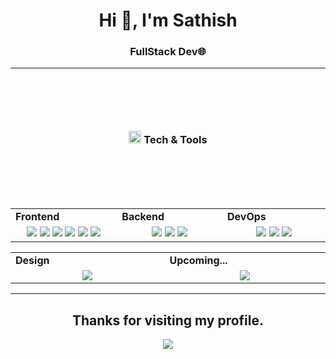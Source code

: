 <h1 align="center">Hi 👋, I'm Sathish</h1>

<h3 align="center">FullStack Dev🌐</h3>

<div align="center">
 <hr />
</div> 

<h3 align="center"  style="margin-top: 100px;  margin-bottom: 100px;"><img src="code.gif" height="20"/> Tech & Tools</h3>

<div align="center" style="witdh:100%"> 
  <table>
    <tr>
      <td valign="center" width="100px"><b>Frontend<b></td>
      <td valign="center" width="100px"><b>Backend<b></td>
      <td valign="center" width="100px"><b>DevOps<b></td>
    </tr>
    <tr>
      <td valign="center" align="center" width="300px">
        <img src="https://img.shields.io/badge/HTML-blue" /> 
        <img src="https://img.shields.io/badge/CSS-blue" />
        <img src="https://img.shields.io/badge/JavaScript-blue" /> 
        <img src="https://img.shields.io/badge/TypeScript-blue" />
        <img src="https://img.shields.io/badge/Tailwind-blue" /> 
        <img src="https://img.shields.io/badge/Nuxt_3_freamwork-blue" /> 
      </td>      
      <td valign="center" align="center" width="300px">
        <img src="https://img.shields.io/badge/Node.js-blue" /> 
        <img src="https://img.shields.io/badge/Express-blue" />
       <img src="https://img.shields.io/badge/Nest.js-green" />
      </td>
      <td valign="center" align="center" width="300px">
        <img src="https://img.shields.io/badge/Docker-blue" />
        <img src="https://img.shields.io/badge/Github-blue" />
<!--         <img src="https://img.shields.io/badge/Digital Ocean-blue" />
        <img src="https://img.shields.io/badge/CapRover-blue" /> -->
        <img src="https://img.shields.io/badge/Sentry-green" />
      </td>
    </tr>
  </table>
  
 <table>
    <tr>
      <td valign="center" width="100px"><b>Design<b></td>
      <td valign="center" width="100px"><b>Upcoming...<b></td>
    </tr>
    <tr>
    <td valign="center" align="center" width="300px">
       <img src="https://img.shields.io/badge/Figma-blue" /> 
      </td>
      <td valign="center" align="center" width="300px">
         <img src="https://img.shields.io/badge/PostgreSQL-green" />  
      </td> 
    </tr>
  </table>
</div>

 <div align="center">
  <hr />
</div> 
<h2 align="center"> Thanks for visiting my profile. </h2>
<p align="center">
  <img src="https://capsule-render.vercel.app/api?type=waving&color=gradient&height=65&section=footer"/>
</p>
